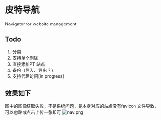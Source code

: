 # 皮特导航

Navigator for website management

## Todo

1. 分类
2. 支持单个删除
3. 直接添加PT 站点
4. 备份（导入、导出？）
5. 支持代理访问[in progress]

## 效果如下
图中的图像获取失败，不是系统问题，是本身对应的站点没有favicon 文件导致，可以忽略或点击上传一张即可
![nav.png](images/nav.png)